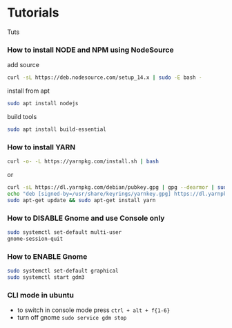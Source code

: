 # Tutorials
Tuts

### How to install NODE and NPM using NodeSource
add source
```bash
curl -sL https://deb.nodesource.com/setup_14.x | sudo -E bash -
```
install from apt
```bash
sudo apt install nodejs
```
build tools
```bash
sudo apt install build-essential
```
### How to install YARN
 ```bash
 curl -o- -L https://yarnpkg.com/install.sh | bash
 ```
 
 or 
 

 ```bash
curl -sL https://dl.yarnpkg.com/debian/pubkey.gpg | gpg --dearmor | sudo tee /usr/share/keyrings/yarnkey.gpg >/dev/null
echo "deb [signed-by=/usr/share/keyrings/yarnkey.gpg] https://dl.yarnpkg.com/debian stable main" | sudo tee /etc/apt/sources.list.d/yarn.list
sudo apt-get update && sudo apt-get install yarn
 ```
### How to DISABLE Gnome and use Console only
```bash
sudo systemctl set-default multi-user
gnome-session-quit
```
### How to ENABLE Gnome
```bash
sudo systemctl set-default graphical
sudo systemctl start gdm3
```
### CLI mode in ubuntu
 - to switch in console mode press `ctrl + alt + f{1-6}`
 - turn off gnome `sudo service gdm stop`
